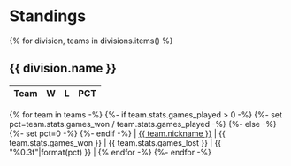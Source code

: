 # Standings

{% for division, teams in divisions.items() %}
## {{ division.name }}

| Team | W | L | PCT |
|:-----|--:|--:|----:|
{% for team in teams -%}
{%- if team.stats.games_played > 0 -%}
{%- set pct=team.stats.games_won / team.stats.games_played -%}
{%- else -%}
{%- set pct=0 -%}
{%- endif -%}
| [{{ team.nickname }}](/r/{{team.subreddit}}) | {{ team.stats.games_won }} | {{ team.stats.games_lost }} | {{ "%0.3f"|format(pct) }} |
{% endfor -%}
{%- endfor -%}
